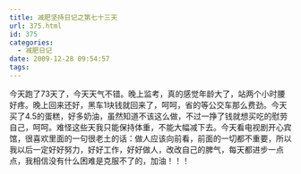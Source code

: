 ```yaml
---
title: 减肥坚持日记之第七十三天
url: 375.html
id: 375
categories:
  - 减肥日记
date: 2009-12-28 09:54:57
tags:
---
```


今天跑了73天了，今天天气不错。晚上监考，真的感觉年龄大了，站两个小时腰好疼。晚上回来还好，黑车1块钱就回来了，呵呵，省的等公交车那么费劲。今天买了4.5的蛋糕，好多奶油，虽然知道不该这么做，不过一挣了钱就想买吃的慰劳自己，呵呵。难怪这些天我只能保持体重，不能大幅减下去。今天看电视剧开心宾馆，很喜欢里面的一句很老土的话：做人应该向前看，前面的一切都不重要，所以我以后一定好好努力，好好工作，好好做人，改改自己的脾气，每天都进步一点点，我相信没有什么困难是克服不了的，加油！！！